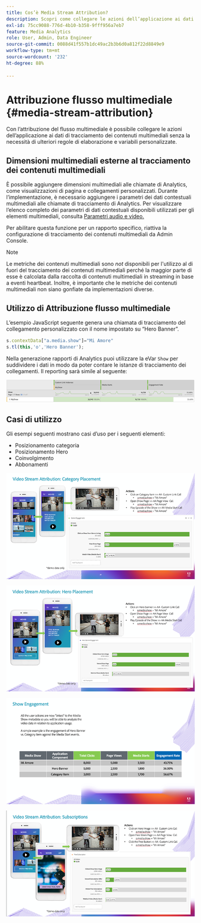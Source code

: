 ```yaml
---
title: Cos’è Media Stream Attribution?
description: Scopri come collegare le azioni dell’applicazione ai dati di tracciamento dei contenuti multimediali senza la necessità di ulteriori regole di elaborazione e variabili personalizzate.
exl-id: 75cc9088-776d-4b10-b358-9fff956a7eb7
feature: Media Analytics
role: User, Admin, Data Engineer
source-git-commit: 0088d41f557b1dc49ac2b3b6d0a812f22d8849e9
workflow-type: tm+mt
source-wordcount: '232'
ht-degree: 88%

---
```


# Attribuzione flusso multimediale {#media-stream-attribution}

Con l’attribuzione del flusso multimediale è possibile collegare le azioni dell’applicazione ai dati di tracciamento dei contenuti multimediali senza la necessità di ulteriori regole di elaborazione e variabili personalizzate.

## Dimensioni multimediali esterne al tracciamento dei contenuti multimediali

È possibile aggiungere dimensioni multimediali alle chiamate di Analytics, come visualizzazioni di pagina e collegamenti personalizzati. Durante l’implementazione, è necessario aggiungere i parametri dei dati contestuali multimediali alle chiamate di tracciamento di Analytics. Per visualizzare l’elenco completo dei parametri di dati contestuali disponibili utilizzati per gli elementi multimediali, consulta [Parametri audio e video.](/help/implementation/variables/audio-video-parameters.md)

Per abilitare questa funzione per un rapporto specifico, riattiva la configurazione di tracciamento dei contenuti multimediali da Admin Console.

>[!NOTE]
>
>Le metriche dei contenuti multimediali sono _not_ disponibili per l&#39;utilizzo al di fuori del tracciamento dei contenuti multimediali perché la maggior parte di esse è calcolata dalla raccolta di contenuti multimediali in streaming in base a eventi heartbeat. Inoltre, è importante che le metriche dei contenuti multimediali non siano gonfiate da implementazioni diverse.

## Utilizzo di Attribuzione flusso multimediale

L’esempio JavaScript seguente genera una chiamata di tracciamento del collegamento personalizzato con il nome impostato su “Hero Banner”.

```javascript
s.contextData["a.media.show"]="Mi Amore"
s.tl(this,'o','Hero Banner');
```

Nella generazione rapporti di Analytics puoi utilizzare la eVar `Show` per suddividere i dati in modo da poter contare le istanze di tracciamento dei collegamenti. Il reporting sarà simile al seguente:

![](/assets/myShow-rpt-1.png)

## Casi di utilizzo

Gli esempi seguenti mostrano casi d’uso per i seguenti elementi:

* Posizionamento categoria
* Posizionamento Hero
* Coinvolgimento
* Abbonamenti

![](/assets/vid-stream-attr-category.png)

![](/assets/vid-stream-attr-hero.png)

![](/assets/show-engagement.png)

![](/assets/vid-stream-attr-subs.png)
